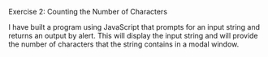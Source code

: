 Exercise 2: Counting the Number of Characters

I have built a program using JavaScript that prompts for an input string and returns an output by alert. This will display the input string and will provide the number of characters that the string contains in a modal window.
